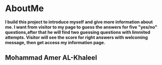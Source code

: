 # AboutMe

**I build this project to introduce myself and give more information about me.
I want from visitor to my page to guess the answers for five "yes/no" questions,after that he will find 
two guessing questions with limmited attempts.
Visitor will see the score for right answers with welcoming message, then get access my information page.**

## Mohammad Amer AL-Khaleel 


